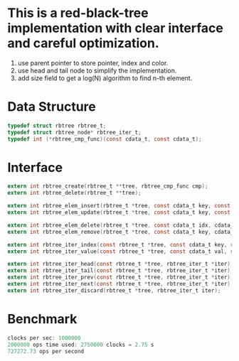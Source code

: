 # This is a red-black-tree implementation with clear interface and careful optimization.  
1.  use parent pointer to store pointer, index and color.
2.  use head and tail node to simplify the implementation.
3.  add size field to get a log(N) algorithm to find n-th element.

# Data Structure  
```c
typedef struct rbtree rbtree_t;  
typedef struct rbtree_node* rbtree_iter_t;  
typedef int (*rbtree_cmp_func)(const cdata_t, const cdata_t);  
```
# Interface  
```c
extern int rbtree_create(rbtree_t **tree, rbtree_cmp_func cmp);  
extern int rbtree_delete(rbtree_t **tree);  

extern int rbtree_elem_insert(rbtree_t *tree, const cdata_t key, const cdata_t val);  
extern int rbtree_elem_update(rbtree_t *tree, const cdata_t key, const cdata_t val);  

extern int rbtree_elem_delete(rbtree_t *tree, const cdata_t idx, cdata_t *val);  
extern int rbtree_elem_remove(rbtree_t *tree, const cdata_t key, cdata_t *val);  

extern int rbtree_iter_index(const rbtree_t *tree, const cdata_t key, rbtree_iter_t *iter);  
extern int rbtree_iter_value(const rbtree_t *tree, const cdata_t val, rbtree_iter_t *iter);  

extern int rbtree_iter_head(const rbtree_t *tree, rbtree_iter_t *iter);  
extern int rbtree_iter_tail(const rbtree_t *tree, rbtree_iter_t *iter);  
extern int rbtree_iter_prev(const rbtree_t *tree, rbtree_iter_t *iter);  
extern int rbtree_iter_next(const rbtree_t *tree, rbtree_iter_t *iter);  
extern int rbtree_iter_discard(rbtree_t *tree, rbtree_iter_t iter);  
```
# Benchmark  
```c
clocks per sec: 1000000
2000000 ops time used: 2750000 clocks = 2.75 s
727272.73 ops per second
```


